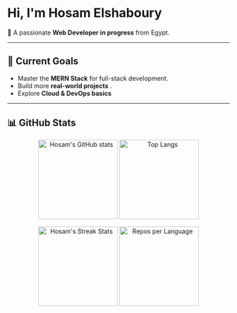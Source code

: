 #  Hi, I'm Hosam Elshaboury  

👾 A passionate **Web Developer in progress** from Egypt.    

---

## 🎯 Current Goals
- Master the **MERN Stack** for full-stack development.    
- Build more **real-world projects** .  
- Explore **Cloud & DevOps basics** 

---

## 📊 GitHub Stats

<p align="center">
  <img src="https://github-readme-stats.vercel.app/api?username=hosamelshaboury&show_icons=true&theme=tokyonight" alt="Hosam's GitHub stats" height="180"/>
  <img src="https://github-readme-stats.vercel.app/api/top-langs/?username=hosamelshaboury&layout=compact&theme=tokyonight" alt="Top Langs" height="180"/>
</p>

<p align="center">
  <img src="https://github-readme-streak-stats.herokuapp.com/?user=hosamelshaboury&theme=tokyonight" alt="Hosam's Streak Stats" height="180"/>
  <img src="https://github-profile-summary-cards.vercel.app/api/cards/repos-per-language?username=hosamelshaboury&theme=tokyonight" alt="Repos per Language" height="180"/>
</p>

